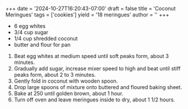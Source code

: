 +++
date = '2024-10-27T16:20:43-07:00'
draft = false
title = 'Coconut Meringues'
tags = ['cookies']
yield = '18 meringues'
author = ''
+++

* 6 egg whites
* 3/4 cup sugar
* 1/4 cup shredded coconut
* butter and flour for pan
1. Beat egg whites at medium speed until soft peaks form, about 3 minutes.
2. Gradually add sugar, increase mixer speed to high and beat until stiff peaks form, about 2 to 3 minutes.
3. Gently fold in coconut with wooden spoon.
4. Drop large spoons of mixture onto buttered and floured baking sheet. 
5. Bake at 250 until golden brown, about 1 hour. 
6. Turn off oven and leave meringues inside to dry, about 1 1/2 hours.
